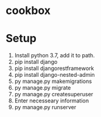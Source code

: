 # cookbox


# Setup

1) Install python 3.7, add it to path.
2) pip install django
3) pip install djangorestframework
4) pip install django-nested-admin
5) py manage.py makemigrations
6) py manage.py migrate
7) py manage.py createsuperuser
8) Enter necesseary information
9) py manage.py runserver

